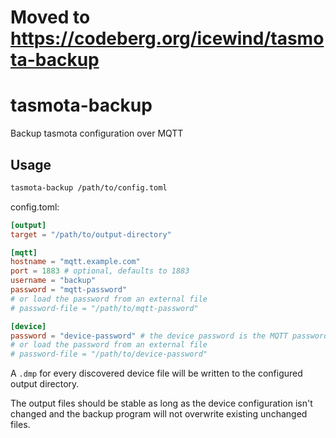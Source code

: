 # Moved to https://codeberg.org/icewind/tasmota-backup

# tasmota-backup

Backup tasmota configuration over MQTT

## Usage

```bash
tasmota-backup /path/to/config.toml
```

config.toml:

```toml
[output]
target = "/path/to/output-directory"

[mqtt]
hostname = "mqtt.example.com"
port = 1883 # optional, defaults to 1883
username = "backup"
password = "mqtt-password"
# or load the password from an external file
# password-file = "/path/to/mqtt-password"

[device]
password = "device-password" # the device password is the MQTT password used by the tasmota device
# or load the password from an external file
# password-file = "/path/to/device-password"
```

A `.dmp` for every discovered device file will be written to the configured output directory.

The output files should be stable as long as the device configuration isn't changed and the backup program will not overwrite existing unchanged files.
